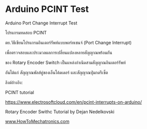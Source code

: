 # Arduino PCINT Test
Arduino Port Change Interrupt Test

โปรแกรมทดสอบ PCINT 

ตย.วิธีเขียนโปรแกรมอินเตอร์รัพท์แบบพอร์ทเชนจ์ (Port Change Interrupt)

เพื่อตรวจสอบและประมวลผลการเปลี่ยนแปลงหลายสัญญาณพร้อมกัน

ของ Rotary Encoder Switch เป็นแหล่งกำเนิดสามสัญญาณอินเตอร์รัพท์

อันได้แก่ สัญญาณพัลส์คู่ของเอ็นโค้ดเดอร์ และสัญญาณปุ่มกดรีเซ็ต



ลิงต์อ้างอิง:

PCINT tutorial

https://www.electrosoftcloud.com/en/pcint-interrupts-on-arduino/
 

Rotary Encoder Swithc Tutorial by Dejan Nedelkovski 

www.HowToMechatronics.com
